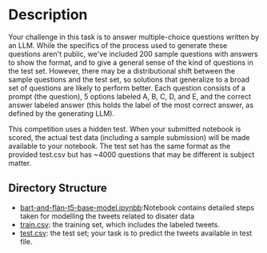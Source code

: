 # Description



Your challenge in this task is to answer multiple-choice questions written by an LLM. While the specifics of the process used to generate these questions aren't public, we've included 200 sample questions with answers to show the format, and to give a general sense of the kind of questions in the test set. However, there may be a distributional shift between the sample questions and the test set, so solutions that generalize to a broad set of questions are likely to perform better. Each question consists of a prompt (the question), 5 options labeled A, B, C, D, and E, and the correct answer labeled answer (this holds the label of the most correct answer, as defined by the generating LLM).

This competition uses a hidden test. When your submitted notebook is scored, the actual test data (including a sample submission) will be made available to your notebook. The test set has the same format as the provided test.csv but has ~4000 questions that may be different is subject matter.


## Directory Structure
- [bart-and-flan-t5-base-model.ipynbb](./bart-and-flan-t5-base-model.ipynb):Notebook contains detailed steps taken for modelling the tweets related to disater data
- [train.csv](./train.csv): the training set, which includes the labeled tweets.
- [test.csv](./test.csv): the test set; your task is to predict the tweets available in test file.

